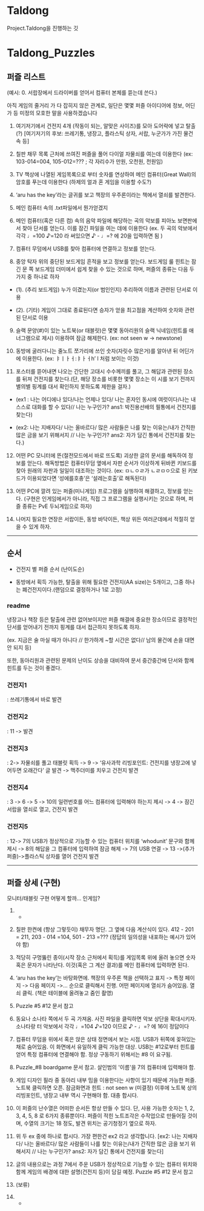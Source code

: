 # Taldong

Project.Taldong을 진행하는 깃


# Taldong_Puzzles


## 퍼즐 리스트

(예시: 0. 서랍장에서 드라이버를 얻어서 컴퓨터 본체를 뜯는데 쓴다.) 

아직 게임의 줄거리 가 다 잡히지 않은 관계로, 일단은 몇몇 퍼즐 아이디어에 정보, 어딘가 등 미정의 모호한 말을 사용하겠습니다


1. 여기저기에서 건전지 4개 (작동이 되는, 알맞은 사이즈)를 모아 도어락에 넣고 탈출(?)  [여기저기의 후보: 쓰레기통, 냉장고, 플라스틱 상자, 서랍, 누군가가 가진 물건 속 등]

2. 칠판 채무 목록 근처에 쓰여진 퍼즐을 풀어 다이얼 자물쇠를 여는데 이용한다 (ex: 103-014=004, 105-012=??? ; 각 자리수가 만원, 오천원, 천원임) 

3. TV 책상에 나열된 게임목록으로 부터 숫자를 연상하여 메인 컴퓨터(Great Wall)의 암호를 푸는데 이용한다 (하제의 얼과 혼 게임을 이용할 수도?)

4. ‘aru has the key’라는 글귀를 보고 책장의 우주론이라는 책에서 열쇠를 발견한다.  

5. 메인 컴퓨터 속의 .txt파일에서 뭔가얻겠지

6. 메인 컴퓨터(혹은 다른 컴) 속의 음악 파일에 해당하는 곡의 악보를 피아노 보면판에서 찾아 단서를 얻는다. 이를 잠긴 파일을 여는 데에 이용한다 (ex. 두 곡의 악보에서 각각 ♩=100 ♪=120 라 써있으면 ♪ - ♩=? 에 20을 입력하면 됨 )

7. 컴퓨터 무덤에서 USB를 찾아 컴퓨터에 연결하고 정보를 얻는다.  

8. 중앙 탁자 위의 중단된 보드게임 흔적을 보고 정보를 얻는다. 보드게임 룰 힌트는 잠긴 문 쪽 보드게임 더미에서 쉽게 찾을 수 있는 것으로 하며,  퍼즐의 종류는 다음 두 가지 중 하나로 하자 

  - (1). (추리 보드게임) 누가 이겼는지(or 범인인지) 추리하여 이름과 관련된 단서로 이용 

  - (2). (기타) 게임이 그대로 종료된다면 승자가 얻을 최고점을 계산하여 숫자와 관련된 단서로 이용

9. 슬랙 문양(#)이 있는 노트북(or 태블릿)은 몇몇 동아리원의 슬랙 닉네임(힌트를  애너그램으로 제시) 이용하여 잠금 해제한다. (ex: not seen w -> newstone) 

10. 동방에 굴러다니는 줄노트 쪼가리에 쓰인 숫자(자릿수 많은거)를 알아낸 뒤 어딘가에 이용한다.  (ex: ㅑㅣㅏㅓ:ㅑㅏㅓh’ l 처럼 보이는 이것)

11. 포스터를 뜯어내면 나오는 간단한 고대시 수수께끼를 풀고, 그 해답과 관련된 장소를 뒤져 건전지를 찾는다.(단, 해당 장소를 비롯한 몇몇 장소는 이 시를 보기 전까지 별의별 핑계를 대서 확인하지 못하도록 제한을 걸자.) 

 - (ex1 : 나는 어디에나 있다/나는 언제나 있다/ 나는 혼자인 동시에 여럿이다/나는 내 스스로 대화를 할 수 있다// 나는 누구인가?  ans1: 박진용선배의 필통에서 건전지를 찾는다)
 
 - (ex2: 나는 지배자다/ 나는 올바르다/ 많은 사람들은 나를 찾는 이유는/내가 간직한 많은 금을 보기 위해서지 // 나는 누구인가?  ans2: 자가 담긴 통에서 건전지를 찾는다.) 

12. 어떤 PC 모니터에 뜬(절전모드에서 바로 뜨도록) 괴상한 글의 문서를 해독하여 정보를 얻는다. 해독방법은 컴퓨터무덤 옆에서 자판 순서가 이상하게 뒤바뀐 키보드를 찾아 원래의 자판과 일일이 대조하는 것이다.  (ex: ㅁㄴㅇㄹ가 ㄴㄹㅁㅇ으로 된 키보드가 이용되었다면 ‘성에를호충’은 ‘설레는호출’로 해독된다)

13.  어떤 PC에 깔려 있는 퍼즐(미니게임) 프로그램을 실행하여 해결하고, 정보를 얻는다.  (구현은 인게임에서가 아니라, 직접 그 프로그램을 실행시키는 것으로 하며, 퍼즐 종류는 PvE 두뇌게임으로 하자)

14.  나머지 필요한 연장은 서랍이든, 동방 바닥이든, 책상 위든 여러군데에서 적절히 얻을 수 있게 하자.

--------------------------------------------------------------------------


## 순서

* 건전지 별 퍼즐 순서 (난이도순)

* 동방에서 획득 가능한, 탈출을 위해 필요한 건전지(AA size)는 5개이고, 그중 하나는 폐건전지이다.(랜덤으로 결정하거나 1로 고정)


### readme

냉장고나 책장 등은 탈출에 관련 없어보이지만 퍼즐 해결에 중요한 장소이므로 결정적인 단서를 얻어내기 전까지 핑계를 대서 접근하지 못하도록 하자.

(ex. 지금은 술 마실 때가 아니다 // 한가하게 ~할 시간은 없다// 남의 물건에 손을 대면 안 되지 등) 



또한, 동아리원과 관련된 문제의 난이도 상승을 대비하여 문서 중간중간에 단서와 함께 힌트를 두는 것이 좋겠다. 


### 건전지1

: 쓰레기통에서 바로 발견 



### 건전지2

: 11 -> 발견



### 건전지3

: 2-> 자물쇠를 풀고 태블릿 획득 -> 9 -> ‘유사과학 리빙포인트: 건전지를 냉장고에 넣어두면 오래간다’ 글 발견 -> 맥주더미를 치우고 건전지 발견



### 건전지4

:  3 -> 6 -> 5 -> 10의 일련번호를 어느 컴퓨터에 입력해야 하는지 제시 -> 4 -> 잠긴 서랍을 열쇠로 열고, 건전지 발견


### 건전지5

: 12-> 7의 USB가 정상적으로 기능할 수 있는 컴퓨터 위치를 ‘whodunit’ 문구와 함께 제시 -> 8의 해답을 그 컴퓨터에 입력하여 잠금 해제 -> 7의 USB 연결 -> 13 ->(추가 퍼즐)->플라스틱 상자를 열어 건전지 발견 


---------------------------------------------------------------------------



## 퍼즐 상세 (구현) 

모니터/태블릿 구현 어떻게 할까… 인게임?


1. -

2. 칠판 한켠에 (항상 그렇듯이) 채무자 명단. 그 옆에 다음 계산식이 있다.     412 - 201 = 211,    203 - 014 =104,    501 - 213 =???            (정답의 일의성을 내포하는 예시가 있어야 함)

3. 적당히 구멍뚫린 종이(시작 장소 근처에서 획득)를 게임목록 위에 올려 놓으면 숫자 혹은 문자가 나타난다. 이것(혹은 그 계산 결과)를 메인 컴퓨터에 입력하면 된다.

4.  ‘aru has the key’는 바탕화면에.  책장의 우주론 책을 선택하고 표지 -> 특정 페이지 -> 다음 페이지 ->... 순으로 클릭해서 진행.  어떤 페이지에 열쇠가 숨어있음. 열쇠 클릭. (책은 테이블에 올려놓고 줌인 촬영) 

5. Puzzle #5 #12 문서 참고

6. 동요나 소나타 쪽에서 두 곡 가져옴. 사진 파일을 클릭하면 악보 상단을 확대시키자.  소나타랑 터 악보에서 각각 ♩=104 ♪=120 이므로 ♪ - ♩=? 에 16이 정답이다

7. 컴퓨터 무덤을 위에서 혹은 앉은 상태 정면에서 보는 시점. USB가 뒤쪽에 꽂혀있는 채로 숨어있음. 이 화면에서 유일하게 클릭 가능한 대상.
USB는 #12로부터 힌트를 얻어 특정 컴퓨터에 연결해야 함. 정상 구동하기 위해서는 #8 이 요구됨.

8. Puzzle_#8 boardgame 문서 참고. 살인범의 '이름'을 7의 컴퓨터에 입력해야 함.

9. 게임 디자인 필라 중 동아리 내부 밈을 이용한다는 사항이 있기 때문에 가능한 퍼즐. 노트북 클릭하면 오픈. 잠금화면과 힌트 : not seen w (미결정) 
이후에 노트북 상의 리빙포인트, 냉장고 내부 역시 구현해야 함. 대충 합시다.

10. 이 퍼즐의 난수열은 어떠한 순서든 항상 만들 수 있다. 단, 사용 가능한 숫자는 1, 2, 3, 4, 5, 8 로 6가지 종류뿐이다.  퍼즐이 적힌 노트조각은 수작업으로 만들어질 것이며, 수열의 크기는 18 정도, 발견 위치는 공기청정기 옆으로 하자. 

11. 위 두 ex 중에 하나로 합시다. 가장 편한건 ex2 라고 생각합니다.
  [ex2: 나는 지배자다/ 나는 올바르다/ 많은 사람들이 나를 찾는 이유는/내가 간직한 많은 금을 보기 위해서지 // 나는 누구인가?  ans2: 자가 담긴 통에서 건전지를 찾는다]
  
12. 글의 내용으로는 과정 7에서 주운 USB가 정상적으로 기능할 수 있는 컴퓨터 위치와 함께 게임의 배경에 대한 설명(건전지 등)이 담길 예정. Puzzle #5 #12 문서 참고

13. (보류)

14. -
